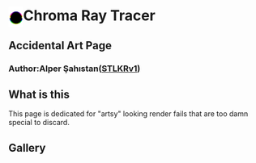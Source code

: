 #  Chroma Ray Tracer <img align="left" src= "resources/logo_solo.png" height="40">
## Accidental Art Page
### Author:Alper Şahıstan([STLKRv1](https://github.com/STLKRv1))  
 
 ## What is this  
 This page is dedicated for "artsy" looking render fails that are too damn special to discard.  
 
 ## Gallery 

